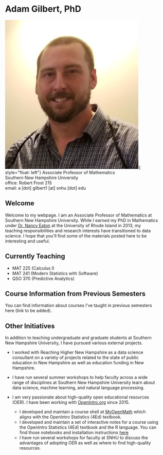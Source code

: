 # Adam Gilbert, PhD

![image](/SiteFiles/face.jpg){: style="float: left"}
Associate Professor of Mathematics</br>
Southern New Hampshire University</br>
office: Robert Frost 215 </br>
email: a [dot] gilbert1 [at] snhu [dot] edu

## Welcome

Welcome to my webpage. I am an Associate Professor of Mathematics at Southern New Hampshire University. 
While I earned my PhD in Mathematics under [Dr. Nancy Eaton](http://www.math.uri.edu/~eaton/) at the 
University of Rhode Island in 2013, my teaching responsibilities and research interests have transitioned 
to data science. I hope that you'll find some of the materials posted here to be interesting and useful.
  
## Currently Teaching

+ MAT 225 (Calculus I)
+ MAT 241 (Modern Statistics with Software)
+ QSO 370 (Predictive Analytics)

## Course Information from Previous Semesters

You can find information about courses I've taught in previous semesters here (link to be added).

## Other Initiatives

In addition to teaching undergraduate and graduate students at Southern New Hampshire University, I have pursued various external projects.

  + I worked with Reaching Higher New Hampshire as a data science consultant on a variety of projects related to the state of public education in New Hampshire as well as education funding in New Hampshire.
  + I have run several summer workshops to help faculty across a wide range of disciplines at Southern New Hampshire University learn about data science, machine learning, and natural language processing.
  + I am very passionate about high-quality open educational resources (OER). I have been working with [OpenIntro.org](https://www.openintro.org/) since 2015. 
 
    + I developed and maintain a course shell at [MyOpenMath](https://www.myopenmath.com/) which aligns with the OpenIntro Statistics (4Ed) textbook.
    + I developed and maintain a set of interactive notes for a course using the OpenIntro Statistics (4Ed) textbook and the R language. You can find those notebooks and installation instructions [here](https://github.com/agmath/AppliedStatsInteractive)
    + I have run several workshops for faculty at SNHU to discuss the advantages of adopting OER as well as where to find high-quality resources. 
